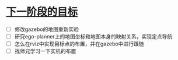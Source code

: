 # [下一阶段的目标](https://github.com/shu1ong/gitblog/issues/12)

- [ ] 修改gazebo的地图重新实验
- [ ] 研究ego-planner上的地图坐标和地图本身的映射关系，实现定点导航
- [ ] 怎么在rviz中实现目标点的布置，并在gazebo中进行跟随
- [ ] 找师兄学习一下实机的布置